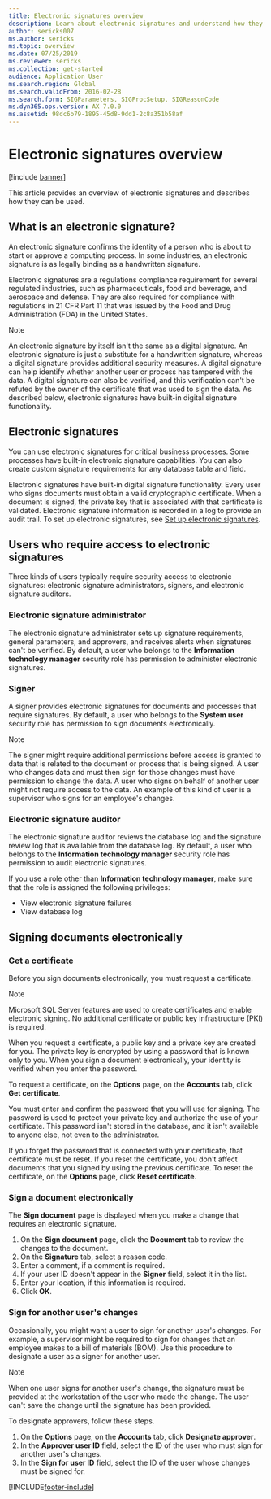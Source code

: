```yaml
---
title: Electronic signatures overview
description: Learn about electronic signatures and understand how they can be used, including an outline on users who require access to electronic signatures.
author: sericks007
ms.author: sericks
ms.topic: overview
ms.date: 07/25/2019
ms.reviewer: sericks
ms.collection: get-started
audience: Application User
ms.search.region: Global
ms.search.validFrom: 2016-02-28
ms.search.form: SIGParameters, SIGProcSetup, SIGReasonCode
ms.dyn365.ops.version: AX 7.0.0
ms.assetid: 98dc6b79-1895-45d8-9dd1-2c8a351b58af
---
```


# Electronic signatures overview

[!include [banner](../includes/banner.md)]

This article provides an overview of electronic signatures and describes how they can be used.

## What is an electronic signature?

An electronic signature confirms the identity of a person who is about to start or approve a computing process. In some industries, an electronic signature is as legally binding as a handwritten signature.

Electronic signatures are a regulations compliance requirement for several regulated industries, such as pharmaceuticals, food and beverage, and aerospace and defense. They are also required for compliance with regulations in 21 CFR Part 11 that was issued by the Food and Drug Administration (FDA) in the United States.

> [!NOTE]
> An electronic signature by itself isn't the same as a digital signature. An electronic signature is just a substitute for a handwritten signature, whereas a digital signature provides additional security measures. A digital signature can help identify whether another user or process has tampered with the data. A digital signature can also be verified, and this verification can't be refuted by the owner of the certificate that was used to sign the data. As described below, electronic signatures have built-in digital signature functionality.

## Electronic signatures

You can use electronic signatures for critical business processes. Some processes have built-in electronic signature capabilities. You can also create custom signature requirements for any database table and field.

Electronic signatures have built-in digital signature functionality. Every user who signs documents must obtain a valid cryptographic certificate. When a document is signed, the private key that is associated with that certificate is validated. Electronic signature information is recorded in a log to provide an audit trail. To set up electronic signatures, see [Set up electronic signatures](tasks/set-up-electronic-signatures.md).

## Users who require access to electronic signatures

Three kinds of users typically require security access to electronic signatures: electronic signature administrators, signers, and electronic signature auditors.

### Electronic signature administrator

The electronic signature administrator sets up signature requirements, general parameters, and approvers, and receives alerts when signatures can't be verified. By default, a user who belongs to the **Information technology manager** security role has permission to administer electronic signatures.

### Signer

A signer provides electronic signatures for documents and processes that require signatures. By default, a user who belongs to the **System user** security role has permission to sign documents electronically.

> [!NOTE]
> The signer might require additional permissions before access is granted to data that is related to the document or process that is being signed. A user who changes data and must then sign for those changes must have permission to change the data. A user who signs on behalf of another user might not require access to the data. An example of this kind of user is a supervisor who signs for an employee's changes.

### Electronic signature auditor

The electronic signature auditor reviews the database log and the signature review log that is available from the database log. By default, a user who belongs to the **Information technology manager** security role has permission to audit electronic signatures.

If you use a role other than **Information technology manager**, make sure that the role is assigned the following privileges:

- View electronic signature failures
- View database log

## Signing documents electronically

### Get a certificate

Before you sign documents electronically, you must request a certificate.

> [!NOTE]
> Microsoft SQL Server features are used to create certificates and enable electronic signing. No additional certificate or public key infrastructure (PKI) is required.

When you request a certificate, a public key and a private key are created for you. The private key is encrypted by using a password that is known only to you. When you sign a document electronically, your identity is verified when you enter the password.

To request a certificate, on the **Options** page, on the **Accounts** tab, click **Get certificate**.

You must enter and confirm the password that you will use for signing. The password is used to protect your private key and authorize the use of your certificate. This password isn't stored in the database, and it isn't available to anyone else, not even to the administrator.

If you forget the password that is connected with your certificate, that certificate must be reset. If you reset the certificate, you don't affect documents that you signed by using the previous certificate. To reset the certificate, on the **Options** page, click **Reset certificate**.

### Sign a document electronically

The **Sign document** page is displayed when you make a change that requires an electronic signature.

1. On the **Sign document** page, click the **Document** tab to review the changes to the document.
2. On the **Signature** tab, select a reason code.
3. Enter a comment, if a comment is required.
4. If your user ID doesn't appear in the **Signer** field, select it in the list.
5. Enter your location, if this information is required.
6. Click **OK**.

### Sign for another user's changes

Occasionally, you might want a user to sign for another user's changes. For example, a supervisor might be required to sign for changes that an employee makes to a bill of materials (BOM). Use this procedure to designate a user as a signer for another user.

> [!NOTE]
> When one user signs for another user's change, the signature must be provided at the workstation of the user who made the change. The user can't save the change until the signature has been provided.

To designate approvers, follow these steps.

1. On the **Options** page, on the **Accounts** tab, click **Designate approver**.
2. In the **Approver user ID** field, select the ID of the user who must sign for another user's changes.
3. In the **Sign for user ID** field, select the ID of the user whose changes must be signed for.


[!INCLUDE[footer-include](../../../includes/footer-banner.md)]